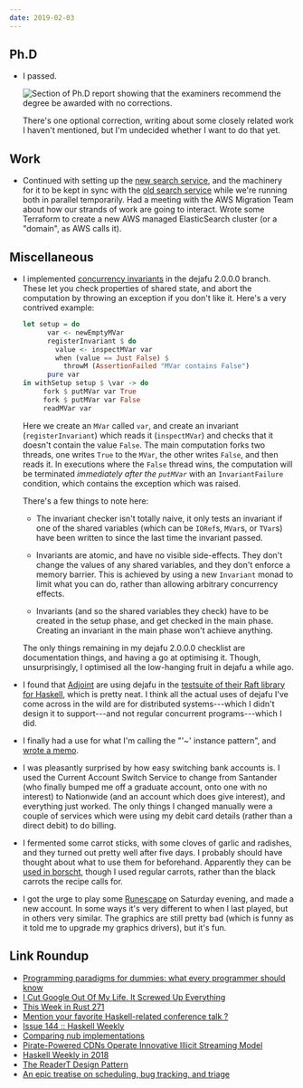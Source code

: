 ```yaml
---
date: 2019-02-03
---
```


## Ph.D

- I passed.

  ![Section of Ph.D report showing that the examiners recommend the degree be awarded with no corrections.](notes/020/thesis.png)

  There's one optional correction, writing about some closely related
  work I haven't mentioned, but I'm undecided whether I want to do
  that yet.

## Work

- Continued with setting up the [new search service][], and the
  machinery for it to be kept in sync with the [old search service][]
  while we're running both in parallel temporarily.  Had a meeting
  with the AWS Migration Team about how our strands of work are going
  to interact.  Wrote some Terraform to create a new AWS managed
  ElasticSearch cluster (or a "domain", as AWS calls it).

[new search service]: https://github.com/alphagov/search-api
[old search service]: https://github.com/alphagov/rummager

## Miscellaneous

- I implemented [concurrency invariants][] in the dejafu 2.0.0.0
  branch.  These let you check properties of shared state, and abort
  the computation by throwing an exception if you don't like it.
  Here's a very contrived example:

  ```haskell
  let setup = do
        var <- newEmptyMVar
        registerInvariant $ do
          value <- inspectMVar var
          when (value == Just False) $
            throwM (AssertionFailed "MVar contains False")
        pure var
  in withSetup setup $ \var -> do
       fork $ putMVar var True
       fork $ putMVar var False
       readMVar var
  ```

  Here we create an `MVar` called `var`, and create an invariant
  (`registerInvariant`) which reads it (`inspectMVar`) and checks that
  it doesn't contain the value `False`.  The main computation forks
  two threads, one writes `True` to the `MVar`, the other writes
  `False`, and then reads it.  In executions where the `False` thread
  wins, the computation will be terminated *immediately after the
  `putMVar`* with an `InvariantFailure` condition, which contains the
  exception which was raised.

  There's a few things to note here:

  - The invariant checker isn't totally naive, it only tests an
    invariant if one of the shared variables (which can be `IORef`s,
    `MVar`s, or `TVar`s) have been written to since the last time the
    invariant passed.

  - Invariants are atomic, and have no visible side-effects.  They
    don't change the values of any shared variables, and they don't
    enforce a memory barrier.  This is achieved by using a new
    `Invariant` monad to limit what you can do, rather than allowing
    arbitrary concurrency effects.

  - Invariants (and so the shared variables they check) have to be
    created in the setup phase, and get checked in the main phase.
    Creating an invariant in the main phase won't achieve anything.

  The only things remaining in my dejafu 2.0.0.0 checklist are
  documentation things, and having a go at optimising it.  Though,
  unsurprisingly, I optimised all the low-hanging fruit in dejafu a
  while ago.

- I found that [Adjoint][] are using dejafu in the [testsuite of their
  Raft library for Haskell][], which is pretty neat.  I think all the
  actual uses of dejafu I've come across in the wild are for
  distributed systems---which I didn't design it to support---and not
  regular concurrent programs---which I did.

- I finally had a use for what I'm calling the "'~' instance pattern",
  and [wrote a memo][].

- I was pleasantly surprised by how easy switching bank accounts is.
  I used the Current Account Switch Service to change from Santander
  (who finally bumped me off a graduate account, onto one with no
  interest) to Nationwide (and an account which does give interest),
  and everything just worked.  The only things I changed manually were
  a couple of services which were using my debit card details (rather
  than a direct debit) to do billing.

- I fermented some carrot sticks, with some cloves of garlic and
  radishes, and they turned out pretty well after five days.  I
  probably should have thought about what to use them for beforehand.
  Apparently they can be [used in borscht][], though I used regular
  carrots, rather than the black carrots the recipe calls for.

- I got the urge to play some [Runescape][] on Saturday evening, and
  made a new account.  In some ways it's very different to when I last
  played, but in others very similar.  The graphics are still pretty
  bad (which is funny as it told me to upgrade my graphics drivers),
  but it's fun.

[concurrency invariants]: https://github.com/barrucadu/dejafu/commit/129c21912e36e4015c610460c3c4077c997a3096
[Adjoint]: https://www.adjoint.io/
[testsuite of their Raft library for Haskell]: https://github.com/adjoint-io/raft/blob/master/test/TestDejaFu.hs
[wrote a memo]: tilde-instance-pattern.html
[used in borscht]: https://bellyovermind.com/2018/02/07/fermented-black-carrot-borscht-soup/
[Runescape]: https://www.runescape.com/

## Link Roundup

- [Programming paradigms for dummies: what every programmer should know](https://blog.acolyer.org/2019/01/25/programming-paradigms-for-dummies-what-every-programmer-should-know/)
- [I Cut Google Out Of My Life. It Screwed Up Everything](https://gizmodo.com/i-cut-google-out-of-my-life-it-screwed-up-everything-1830565500)
- [This Week in Rust 271](https://this-week-in-rust.org/blog/2019/01/29/this-week-in-rust-271/)
- [Mention your favorite Haskell-related conference talk ?](https://www.reddit.com/r/haskell/comments/akx68e/mention_your_favorite_haskellrelated_conference/)
- [Issue 144 :: Haskell Weekly](https://haskellweekly.news/issues/144.html)
- [Comparing nub implementations](https://andreaspk.github.io/posts/2019-02-01-nub-benchmarks.html)
- [Pirate-Powered CDNs Operate Innovative Illicit Streaming Model](https://torrentfreak.com/pirate-powered-cdns-operate-innovative-illicit-streaming-model-190203/)
- [Haskell Weekly in 2018](https://taylor.fausak.me/2019/02/03/haskell-weekly-in-2018/)
- [The ReaderT Design Pattern](https://www.fpcomplete.com/blog/2017/06/readert-design-pattern)
- [An epic treatise on scheduling, bug tracking, and triage](https://apenwarr.ca/log/20171213)
